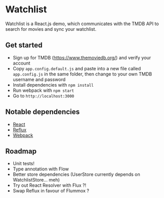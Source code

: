 # Watchlist

Watchlist is a React.js demo, which communicates with the TMDB API to search for movies and sync your watchlist.

## Get started

+ Sign up for TMDB (https://www.themoviedb.org/) and verify your account 
+ Copy `app.config.default.js` and paste into a new file called `app.config.js` in the same folder, then change to your own TMDB username and password
+ Install dependencies with `npm install`
+ Run webpack with `npm start`
+ Go to `http://localhost:3000`

## Notable dependencies

+ [React](https://github.com/facebook/react)
+ [Reflux](https://github.com/spoike/refluxjs)
+ [Webpack](https://github.com/webpack/webpack)

## Roadmap

+ Unit tests!
+ Type annotation with Flow
+ Better store dependencies (UserStore currently depends on WatchlistStore... meh)
+ Try out React Resolver with Flux ?!
+ Swap Reflux in favour of Flummox ?